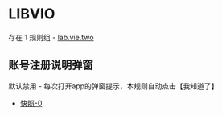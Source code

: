 # LIBVIO

存在 1 规则组 - [lab.vie.two](/src/apps/lab.vie.two.ts)

## 账号注册说明弹窗

默认禁用 - 每次打开app的弹窗提示，本规则自动点击【我知道了】

- [快照-0](https://i.gkd.li/import/13379070)

